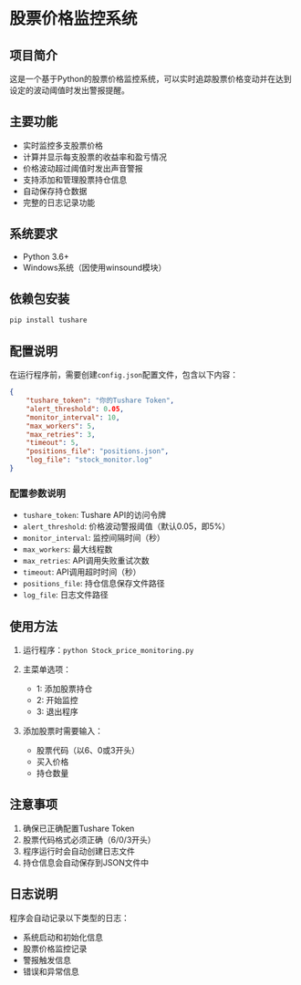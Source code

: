 # 股票价格监控系统

## 项目简介
这是一个基于Python的股票价格监控系统，可以实时追踪股票价格变动并在达到设定的波动阈值时发出警报提醒。

## 主要功能
- 实时监控多支股票价格
- 计算并显示每支股票的收益率和盈亏情况
- 价格波动超过阈值时发出声音警报
- 支持添加和管理股票持仓信息
- 自动保存持仓数据
- 完整的日志记录功能

## 系统要求
- Python 3.6+
- Windows系统（因使用winsound模块）

## 依赖包安装
```bash
pip install tushare
```

## 配置说明
在运行程序前，需要创建`config.json`配置文件，包含以下内容：
```json
{
    "tushare_token": "你的Tushare Token",
    "alert_threshold": 0.05,
    "monitor_interval": 10,
    "max_workers": 5,
    "max_retries": 3,
    "timeout": 5,
    "positions_file": "positions.json",
    "log_file": "stock_monitor.log"
}
```

### 配置参数说明
- `tushare_token`: Tushare API的访问令牌
- `alert_threshold`: 价格波动警报阈值（默认0.05，即5%）
- `monitor_interval`: 监控间隔时间（秒）
- `max_workers`: 最大线程数
- `max_retries`: API调用失败重试次数
- `timeout`: API调用超时时间（秒）
- `positions_file`: 持仓信息保存文件路径
- `log_file`: 日志文件路径

## 使用方法
1. 运行程序：`python Stock_price_monitoring.py`

2. 主菜单选项：
   - 1: 添加股票持仓
   - 2: 开始监控
   - 3: 退出程序

3. 添加股票时需要输入：
   - 股票代码（以6、0或3开头）
   - 买入价格
   - 持仓数量



## 注意事项
1. 确保已正确配置Tushare Token
2. 股票代码格式必须正确（6/0/3开头）
3. 程序运行时会自动创建日志文件
4. 持仓信息会自动保存到JSON文件中

## 日志说明
程序会自动记录以下类型的日志：
- 系统启动和初始化信息
- 股票价格监控记录
- 警报触发信息
- 错误和异常信息



